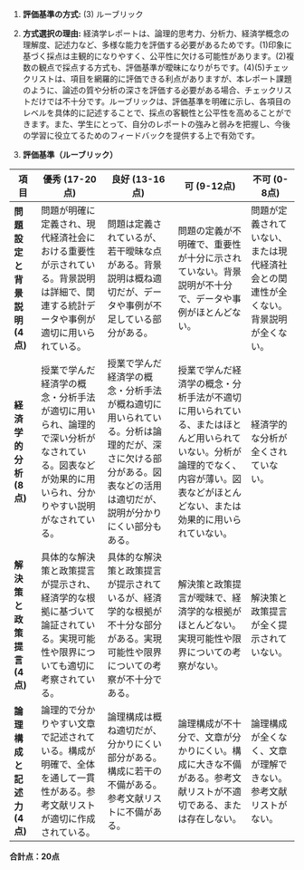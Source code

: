 1. **評価基準の方式:** (3) ルーブリック

2. **方式選択の理由:**  経済学レポートは、論理的思考力、分析力、経済学概念の理解度、記述力など、多様な能力を評価する必要があるためです。(1)印象に基づく採点は主観的になりやすく、公平性に欠ける可能性があります。(2)複数の観点で採点する方式も、評価基準が曖昧になりがちです。(4)(5)チェックリストは、項目を網羅的に評価できる利点がありますが、本レポート課題のように、論述の質や分析の深さを評価する必要がある場合、チェックリストだけでは不十分です。ルーブリックは、評価基準を明確に示し、各項目のレベルを具体的に記述することで、採点の客観性と公平性を高めることができます。また、学生にとって、自分のレポートの強みと弱みを把握し、今後の学習に役立てるためのフィードバックを提供する上で有効です。


3. **評価基準（ルーブリック）**

| 項目 | 優秀 (17-20点) | 良好 (13-16点) | 可 (9-12点) | 不可 (0-8点) |
|---|---|---|---|---|
| **問題設定と背景説明 (4点)** | 問題が明確に定義され、現代経済社会における重要性が示されている。背景説明は詳細で、関連する統計データや事例が適切に用いられている。 | 問題は定義されているが、若干曖昧な点がある。背景説明は概ね適切だが、データや事例が不足している部分がある。 | 問題の定義が不明確で、重要性が十分に示されていない。背景説明が不十分で、データや事例がほとんどない。 | 問題が定義されていない、または現代経済社会との関連性が全くない。背景説明が全くない。 |
| **経済学的分析 (8点)** | 授業で学んだ経済学の概念・分析手法が適切に用いられ、論理的で深い分析がなされている。図表などが効果的に用いられ、分かりやすい説明がなされている。 | 授業で学んだ経済学の概念・分析手法が概ね適切に用いられている。分析は論理的だが、深さに欠ける部分がある。図表などの活用は適切だが、説明が分かりにくい部分もある。 | 授業で学んだ経済学の概念・分析手法が不適切に用いられている、またはほとんど用いられていない。分析が論理的でなく、内容が薄い。図表などがほとんどない、または効果的に用いられていない。 | 経済学的な分析が全くされていない。 |
| **解決策と政策提言 (4点)** | 具体的な解決策と政策提言が提示され、経済学的な根拠に基づいて論証されている。実現可能性や限界についても適切に考察されている。 | 具体的な解決策と政策提言が提示されているが、経済学的な根拠が不十分な部分がある。実現可能性や限界についての考察が不十分である。 | 解決策と政策提言が曖昧で、経済学的な根拠がほとんどない。実現可能性や限界についての考察がない。 | 解決策と政策提言が全く提示されていない。 |
| **論理構成と記述力 (4点)** | 論理的で分かりやすい文章で記述されている。構成が明確で、全体を通して一貫性がある。参考文献リストが適切に作成されている。 | 論理構成は概ね適切だが、分かりにくい部分がある。構成に若干の不備がある。参考文献リストに不備がある。 | 論理構成が不十分で、文章が分かりにくい。構成に大きな不備がある。参考文献リストが不適切である、または存在しない。 | 論理構成が全くなく、文章が理解できない。参考文献リストがない。 |


**合計点：20点**
